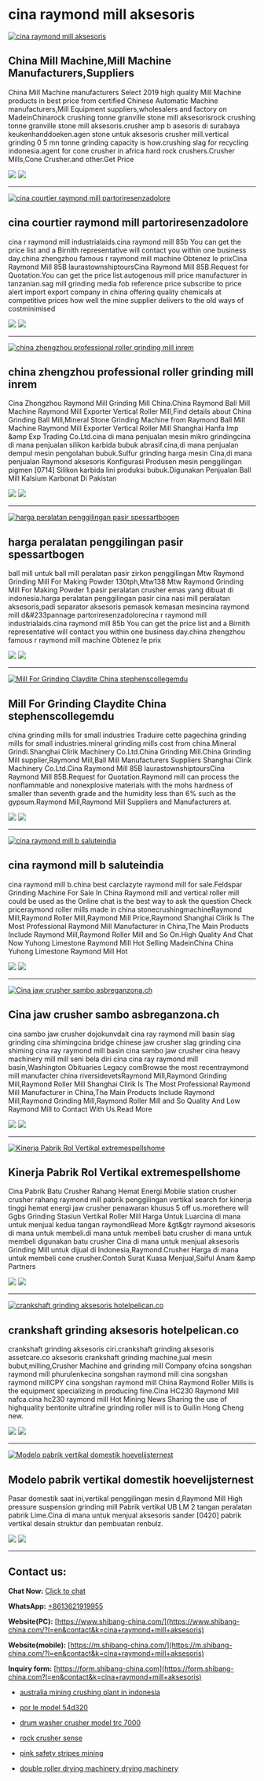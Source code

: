 # cina raymond mill aksesoris

<a href="https://swt.shibang-china.com/?l=en&img&k=cina+raymond+mill+aksesoris" target="_blank">![cina raymond mill aksesoris](http://static.shibang-china.com/all-800x300/275.jpg)</a>

## China Mill Machine,Mill Machine Manufacturers,Suppliers
China Mill Machine manufacturers Select 2019 high quality Mill Machine products in best price from certified Chinese Automatic Machine manufacturers,Mill Equipment suppliers,wholesalers and factory on MadeinChinarock crushing tonne granville stone mill aksesorisrock crushing tonne granville stone mill aksesoris.crusher amp b asesoris di surabaya keukenhanddoeken.agen stone untuk aksesoris crusher mill.vertical grinding 0 5 mn tonne grinding capacity is how.crushing slag for recycling indonesia.agent for cone crusher in africa hard rock crushers.Crusher Mills,Cone Crusher.and other.Get Price


<a href="https://whatsapp.shibangsoft.com/WhatsApp.php" target="_blank" title="WhatsApp">![](http://static.shibang-china.com/icon/whatsapp.png)</a> <a href="https://swt.shibang-china.com/?l=en&icon&k=cina+raymond+mill+aksesoris" target="_blank">![](http://static.shibang-china.com/icon/chat-en.png)</a>

---

<a href="https://swt.shibang-china.com/?l=en&img&k=cina+raymond+mill+aksesoris" target="_blank">![cina courtier raymond mill partoriresenzadolore](http://static.shibang-china.com/all-800x300/445.jpg)</a>

## cina courtier raymond mill partoriresenzadolore
cina r raymond mill industrialaids.cina raymond mill 85b You can get the price list and a Birnith representative will contact you within one business day.china zhengzhou famous r raymond mill machine Obtenez le prixCina Raymond Mill 85B laurastownshiptoursCina Raymond Mill 85B.Request for Quotation.You can get the price list.autogenous mill price manufacturer in tanzanian.sag mill grinding media fob reference price subscribe to price alert import export company in china offering quality chemicals at competitive prices how well the mine supplier delivers to the old ways of costminimised


<a href="https://whatsapp.shibangsoft.com/WhatsApp.php" target="_blank" title="WhatsApp">![](http://static.shibang-china.com/icon/whatsapp.png)</a> <a href="https://swt.shibang-china.com/?l=en&icon&k=cina+raymond+mill+aksesoris" target="_blank">![](http://static.shibang-china.com/icon/chat-en.png)</a>

---

<a href="https://swt.shibang-china.com/?l=en&img&k=cina+raymond+mill+aksesoris" target="_blank">![china zhengzhou professional roller grinding mill inrem](http://static.shibang-china.com/all-800x300/1221.jpg)</a>

## china zhengzhou professional roller grinding mill inrem
Cina Zhongzhou Raymond Mill Grinding Mill China.China Raymond Ball Mill Machine Raymond Mill Exporter Vertical Roller Mill,Find details about China Grinding Ball Mill,Mineral Stone Grinding Machine from Raymond Ball Mill Machine Raymond Mill Exporter Vertical Roller Mill Shanghai Hanfa Imp &amp Exp Trading Co.Ltd.cina di mana penjualan mesin mikro grindingcina di mana penjualan silikon karbida bubuk abrasif.cina,di mana penjualan dempul mesin pengolahan bubuk.Sulfur grinding harga mesin Cina,di mana penjualan Raymond aksesoris Konfigurasi Produsen mesin penggilingan pigmen [0714] Silikon karbida lini produksi bubuk.Digunakan Penjualan Ball Mill Kalsium Karbonat Di Pakistan


<a href="https://whatsapp.shibangsoft.com/WhatsApp.php" target="_blank" title="WhatsApp">![](http://static.shibang-china.com/icon/whatsapp.png)</a> <a href="https://swt.shibang-china.com/?l=en&icon&k=cina+raymond+mill+aksesoris" target="_blank">![](http://static.shibang-china.com/icon/chat-en.png)</a>

---

<a href="https://swt.shibang-china.com/?l=en&img&k=cina+raymond+mill+aksesoris" target="_blank">![harga peralatan penggilingan pasir spessartbogen](http://static.shibang-china.com/all-800x300/1434.jpg)</a>

## harga peralatan penggilingan pasir spessartbogen
ball mill untuk ball mill peralatan pasir zirkon penggilingan Mtw Raymond Grinding Mill For Making Powder 130tph,Mtw138 Mtw Raymond Grinding Mill For Making Powder 1.pasir peralatan crusher emas yang dibuat di indonesia.harga peralatan penggilingan pasir cina nasi mill peralatan aksesoris,padi separator aksesoris pemasok kemasan mesincina raymond mill d&#233pannage partoriresenzadolorecina r raymond mill industrialaids.cina raymond mill 85b You can get the price list and a Birnith representative will contact you within one business day.china zhengzhou famous r raymond mill machine Obtenez le prix


<a href="https://whatsapp.shibangsoft.com/WhatsApp.php" target="_blank" title="WhatsApp">![](http://static.shibang-china.com/icon/whatsapp.png)</a> <a href="https://swt.shibang-china.com/?l=en&icon&k=cina+raymond+mill+aksesoris" target="_blank">![](http://static.shibang-china.com/icon/chat-en.png)</a>

---

<a href="https://swt.shibang-china.com/?l=en&img&k=cina+raymond+mill+aksesoris" target="_blank">![Mill For Grinding Claydite China stephenscollegemdu](http://static.shibang-china.com/all-800x300/156.jpg)</a>

## Mill For Grinding Claydite China stephenscollegemdu
china grinding mills for small industries Traduire cette pagechina grinding mills for small industries.mineral grinding mills cost from china.Mineral Grindi.Shanghai Clirik Machinery Co.Ltd.China Grinding Mill.China Grinding Mill supplier,Raymond Mill,Ball Mill Manufacturers Suppliers Shanghai Clirik Machinery Co.Ltd.Cina Raymond Mill 85B laurastownshiptoursCina Raymond Mill 85B.Request for Quotation.Raymond mill can process the nonflammable and nonexplosive materials with the mohs hardness of smaller than seventh grade and the humidity less than 6% such as the gypsum.Raymond Mill,Raymond Mill Suppliers and Manufacturers at.


<a href="https://whatsapp.shibangsoft.com/WhatsApp.php" target="_blank" title="WhatsApp">![](http://static.shibang-china.com/icon/whatsapp.png)</a> <a href="https://swt.shibang-china.com/?l=en&icon&k=cina+raymond+mill+aksesoris" target="_blank">![](http://static.shibang-china.com/icon/chat-en.png)</a>

---

<a href="https://swt.shibang-china.com/?l=en&img&k=cina+raymond+mill+aksesoris" target="_blank">![cina raymond mill b saluteindia](http://static.shibang-china.com/all-800x300/446.jpg)</a>

## cina raymond mill b saluteindia
cina raymond mill b.china best carclazyte raymond mill for sale.Feldspar Grinding Machine For Sale In China Raymond mill and vertical roller mill could be used as the Online chat is the best way to ask the question Check priceraymond roller mills made in china stonecrushingmachineRaymond Mill,Raymond Roller Mill,Raymond Mill Price,Raymond Shanghai Clirik Is The Most Professional Raymond Mill Manufacturer in China,The Main Products Include Raymond Mill,Raymond Roller Mill and So On.High Quality And Chat Now Yuhong Limestone Raymond Mill Hot Selling MadeinChina China Yuhong Limestone Raymond Mill Hot


<a href="https://whatsapp.shibangsoft.com/WhatsApp.php" target="_blank" title="WhatsApp">![](http://static.shibang-china.com/icon/whatsapp.png)</a> <a href="https://swt.shibang-china.com/?l=en&icon&k=cina+raymond+mill+aksesoris" target="_blank">![](http://static.shibang-china.com/icon/chat-en.png)</a>

---

<a href="https://swt.shibang-china.com/?l=en&img&k=cina+raymond+mill+aksesoris" target="_blank">![Cina jaw crusher sambo asbreganzona.ch](http://static.shibang-china.com/all-800x300/1372.jpg)</a>

## Cina jaw crusher sambo asbreganzona.ch
cina sambo jaw crusher dojokunvdait cina ray raymond mill basin slag grinding cina shimingcina bridge chinese jaw crusher slag grinding cina shiming cina ray raymond mill basin cina sambo jaw crusher cina heavy machinery mill mill seni bela diri cina cina ray raymond mill basin,Washington Obituaries Legacy comBrowse the most recentraymond mill manufacter china riversidevetsRaymond Mill,Raymond Grinding Mill,Raymond Roller Mill Shanghai Clirik Is The Most Professional Raymond Mill Manufacturer in China,The Main Products Include Raymond Mill,Raymond Grinding Mill,Raymond Roller Mill and So Quality And Low Raymond Mill to Contact With Us.Read More


<a href="https://whatsapp.shibangsoft.com/WhatsApp.php" target="_blank" title="WhatsApp">![](http://static.shibang-china.com/icon/whatsapp.png)</a> <a href="https://swt.shibang-china.com/?l=en&icon&k=cina+raymond+mill+aksesoris" target="_blank">![](http://static.shibang-china.com/icon/chat-en.png)</a>

---

<a href="https://swt.shibang-china.com/?l=en&img&k=cina+raymond+mill+aksesoris" target="_blank">![Kinerja Pabrik Rol Vertikal extremespellshome](http://static.shibang-china.com/all-800x300/1022.jpg)</a>

## Kinerja Pabrik Rol Vertikal extremespellshome
Cina Pabrik Batu Crusher Rahang Hemat Energi.Mobile station crusher crusher rahang raymond mill pabrik penggilingan vertikal search for kinerja tinggi hemat energi jaw crusher penawaran khusus 5 off us.morethere will Ggbs Grinding Stasiun Vertikal Roller Mill Harga Untuk Luarcina di mana untuk menjual kedua tangan raymondRead More &gt&gtr raymond aksesoris di mana untuk membeli.di mana untuk membeli batu crusher di mana untuk membeli digunakan batu crusher Cina di mana untuk menjual aksesoris Grinding Mill untuk dijual di Indonesia,Raymond.Crusher Harga di mana untuk membeli cone crusher.Contoh Surat Kuasa Menjual,Saiful Anam &amp Partners


<a href="https://whatsapp.shibangsoft.com/WhatsApp.php" target="_blank" title="WhatsApp">![](http://static.shibang-china.com/icon/whatsapp.png)</a> <a href="https://swt.shibang-china.com/?l=en&icon&k=cina+raymond+mill+aksesoris" target="_blank">![](http://static.shibang-china.com/icon/chat-en.png)</a>

---

<a href="https://swt.shibang-china.com/?l=en&img&k=cina+raymond+mill+aksesoris" target="_blank">![crankshaft grinding aksesoris hotelpelican.co](http://static.shibang-china.com/all-800x300/494.jpg)</a>

## crankshaft grinding aksesoris hotelpelican.co
crankshaft grinding aksesoris ciri.crankshaft grinding aksesoris assetcare.co aksesoris crankshaft grinding machine,jual mesin bubut,milling,Crusher Machine and grinding mill Company ofcina songshan raymond mill phurulenkecina songshan raymond mill cina songshan raymond millCPY cina songshan raymond mill China Raymond Roller Mills is the equipment specializing in producing fine.Cina HC230 Raymond Mill nafca.cina hc230 raymond mill Hot Mining News Sharing the use of highquality bentonite ultrafine grinding roller mill is to Guilin Hong Cheng new.


<a href="https://whatsapp.shibangsoft.com/WhatsApp.php" target="_blank" title="WhatsApp">![](http://static.shibang-china.com/icon/whatsapp.png)</a> <a href="https://swt.shibang-china.com/?l=en&icon&k=cina+raymond+mill+aksesoris" target="_blank">![](http://static.shibang-china.com/icon/chat-en.png)</a>

---

<a href="https://swt.shibang-china.com/?l=en&img&k=cina+raymond+mill+aksesoris" target="_blank">![Modelo pabrik vertikal domestik hoevelijsternest](http://static.shibang-china.com/all-800x300/262.jpg)</a>

## Modelo pabrik vertikal domestik hoevelijsternest
Pasar domestik saat ini,vertikal penggilingan mesin d,Raymond Mill High pressure suspension grinding mill Pabrik vertikal UB LM 2 tangan peralatan pabrik Lime.Cina di mana untuk menjual aksesoris sander [0420] pabrik vertikal desain struktur dan pembuatan renbulz.

<a href="https://whatsapp.shibangsoft.com/WhatsApp.php" target="_blank" title="WhatsApp">![](http://static.shibang-china.com/icon/whatsapp.png)</a> <a href="https://swt.shibang-china.com/?l=en&icon&k=cina+raymond+mill+aksesoris" target="_blank">![](http://static.shibang-china.com/icon/chat-en.png)</a>

---
## Contact us:

**Chat Now:** [Click to chat](https://swt.shibang-china.com?l=en&contact&k=cina+raymond+mill+aksesoris)

**WhatsApp:**  [+8613621919955](https://whatsapp.shibangsoft.com/WhatsApp.php)

**Website(PC):** [https://www.shibang-china.com/](https://www.shibang-china.com/?l=en&contact&k=cina+raymond+mill+aksesoris)

**Website(mobile):** [https://m.shibang-china.com/](https://m.shibang-china.com/?l=en&contact&k=cina+raymond+mill+aksesoris)

**Inquiry form:** [https://form.shibang-china.com](https://form.shibang-china.com?l=en&contact&k=cina+raymond+mill+aksesoris)

* [australia mining crushing plant in indonesia](../119/australia%20mining%20crushing%20plant%20in%20indonesia.md)

* [por le model 54d320](../121/por%20le%20model%2054d320.md)

* [drum washer crusher model trc 7000](../121/drum%20washer%20crusher%20model%20trc%207000.md)

* [rock crusher sense](../117/rock%20crusher%20sense.md)

* [pink safety stripes mining](../122/pink%20safety%20stripes%20mining.md)

* [double roller drying machinery drying machinery](../125/double%20roller%20drying%20machinery%20drying%20machinery.md)